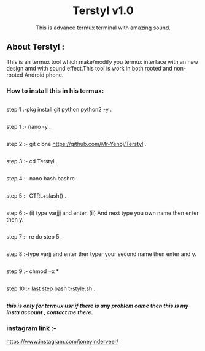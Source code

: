 
<h1 align="center">Terstyl v1.0 </h1>
<p align="center">
This is advance termux terminal with amazing sound. 


</p>

## About Terstyl :
This is an termux tool which make/modify you termux interface with an new design amd with sound effect.This tool is work in both rooted and non-rooted Android phone.

### How to install this in his termux:
```
```
step 1 :-pkg install git python python2 -y . 
```
```
step 1 :- nano -y . 
```
```
step 2 :- git clone https://github.com/Mr-Yenoj/Terstyl . 
```
```
step 3 :- cd Terstyl .
```
```
step 4 :- nano bash.bashrc .
```
```
step 5 :- CTRL+slash(\) .
```
```
step 6 :- (i) type varjjj and enter.
          (ii) And next type you own name.then enter then y.          
```
```
step 7 :- re do step 5.
```
```
step 8 :-type varjj and enter ther typer your second name then enter and y. 
```
```
step 9 :- chmod +x *
```
```
step 10 :- last step bash t-style.sh .
```
```
***this is only for termux usr***
***if there is any problem came then this is my insta account , contact me there.***
### instagram link :-
https://www.instagram.com/joneyinderveer/
